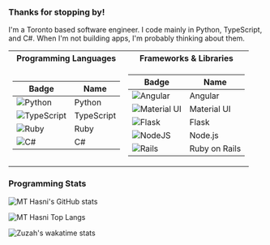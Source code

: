 ### Thanks for stopping by!

I'm a Toronto based software engineer. I code mainly in Python, TypeScript, and C#.
When I'm not building apps, I'm probably thinking about them.

<table>
<tr>
<th>Programming Languages </th>
	<th>Frameworks & Libraries</th></tr>
	
<tr>
<td>

| Badge                                                                                                                                          | Name           |
|------------------------------------------------------------------------------------------------------------------------------------------------|--------------- |
| <img alt="Python" src="https://img.shields.io/badge/python%20-%2314354C.svg?&style=for-the-badge&logo=python&logoColor=white"/>                |  Python        |
| <img alt="TypeScript" src="https://img.shields.io/badge/typescript%20-%23007ACC.svg?&style=for-the-badge&logo=typescript&logoColor=white"/>    |  TypeScript    |
| <img alt="Ruby" src="https://img.shields.io/badge/ruby-%23CC342D.svg?style=for-the-badge&logo=ruby&logoColor=white"/>                          |  Ruby          |
| <img alt="C#" src="https://img.shields.io/badge/c%23%20-%23239120.svg?&style=for-the-badge&logo=c-sharp&logoColor=white"/>                     |  C#            |

</td>
<td>

| Badge                                                                                                                                                | Name             |
|------------------------------------------------------------------------------------------------------------------------------------------------------|------------------|
| <img alt="Angular" src="https://img.shields.io/badge/angular%20-%23DD0031.svg?&style=for-the-badge&logo=angular&logoColor=white"/>                   |  Angular         |
| <img alt="Material UI" src="https://img.shields.io/badge/material%20ui%20-%230081CB.svg?&style=for-the-badge&logo=material-ui&logoColor=white"/>     |  Material UI     |
| <img alt="Flask" src="https://img.shields.io/badge/flask%20-%23000.svg?&style=for-the-badge&logo=flask&logoColor=white"/>                            |  Flask           |
| <img alt="NodeJS" src="https://img.shields.io/badge/node.js%20-%2343853D.svg?&style=for-the-badge&logo=node.js&logoColor=white"/>                    |  Node.js         |
| <img alt="Rails" src="https://img.shields.io/badge/rails-%23CC0000.svg?style=for-the-badge&logo=ruby-on-rails&logoColor=white"/>                                       |  Ruby on Rails      |

</td>
</tr> 
</table>


### Programming Stats
![MT Hasni's GitHub stats](https://github-readme-stats.vercel.app/api?username=Zuzah&show_icons=true&hide=issues&include_all_commits=true&count_private=true&theme=dracula)

![MT Hasni Top Langs](https://github-readme-stats.vercel.app/api/top-langs/?username=Zuzah&langs_count=6&layout=compact&theme=dracula)

![Zuzah's wakatime stats](https://github-readme-stats.vercel.app/api/wakatime?username=Zuzah&layout=compact&theme=dracula&v=2)
